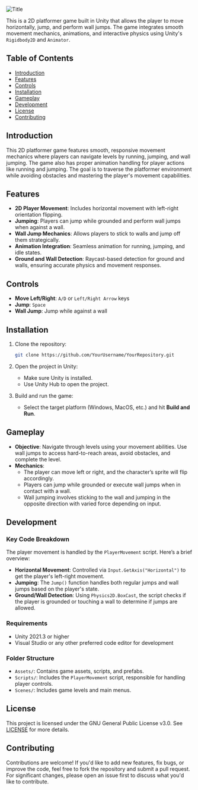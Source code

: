 ![Title](https://github.com/AkarshGuptaa/ShadowSprint/tree/main/Assets/Sprites/title.png)

This is a 2D platformer game built in Unity that allows the player to move horizontally, jump, and perform wall jumps. The game integrates smooth movement mechanics, animations, and interactive physics using Unity's `Rigidbody2D` and `Animator`.

## Table of Contents

- [Introduction](#introduction)
- [Features](#features)
- [Controls](#controls)
- [Installation](#installation)
- [Gameplay](#gameplay)
- [Development](#development)
- [License](#license)
- [Contributing](#contributing)

## Introduction

This 2D platformer game features smooth, responsive movement mechanics where players can navigate levels by running, jumping, and wall jumping. The game also has proper animation handling for player actions like running and jumping. The goal is to traverse the platformer environment while avoiding obstacles and mastering the player's movement capabilities.

## Features

- **2D Player Movement**: Includes horizontal movement with left-right orientation flipping.
- **Jumping**: Players can jump while grounded and perform wall jumps when against a wall.
- **Wall Jump Mechanics**: Allows players to stick to walls and jump off them strategically.
- **Animation Integration**: Seamless animation for running, jumping, and idle states.
- **Ground and Wall Detection**: Raycast-based detection for ground and walls, ensuring accurate physics and movement responses.

## Controls

- **Move Left/Right**: `A/D` or `Left/Right Arrow` keys
- **Jump**: `Space`
- **Wall Jump**: Jump while against a wall

## Installation

1. Clone the repository:
   ```bash
   git clone https://github.com/YourUsername/YourRepository.git
   ```
2. Open the project in Unity:
   - Make sure Unity is installed.
   - Use Unity Hub to open the project.

3. Build and run the game:
   - Select the target platform (Windows, MacOS, etc.) and hit **Build and Run**.

## Gameplay

- **Objective**: Navigate through levels using your movement abilities. Use wall jumps to access hard-to-reach areas, avoid obstacles, and complete the level.
- **Mechanics**: 
   - The player can move left or right, and the character’s sprite will flip accordingly.
   - Players can jump while grounded or execute wall jumps when in contact with a wall.
   - Wall jumping involves sticking to the wall and jumping in the opposite direction with varied force depending on input.

## Development

### Key Code Breakdown

The player movement is handled by the `PlayerMovement` script. Here’s a brief overview:

- **Horizontal Movement**: Controlled via `Input.GetAxis("Horizontal")` to get the player's left-right movement.
- **Jumping**: The `Jump()` function handles both regular jumps and wall jumps based on the player's state.
- **Ground/Wall Detection**: Using `Physics2D.BoxCast`, the script checks if the player is grounded or touching a wall to determine if jumps are allowed.
  
### Requirements

- Unity 2021.3 or higher
- Visual Studio or any other preferred code editor for development

### Folder Structure

- `Assets/`: Contains game assets, scripts, and prefabs.
- `Scripts/`: Includes the `PlayerMovement` script, responsible for handling player controls.
- `Scenes/`: Includes game levels and main menus.

## License

This project is licensed under the GNU General Public License v3.0. See [LICENSE](LICENSE) for more details.

## Contributing

Contributions are welcome! If you'd like to add new features, fix bugs, or improve the code, feel free to fork the repository and submit a pull request. For significant changes, please open an issue first to discuss what you'd like to contribute.
